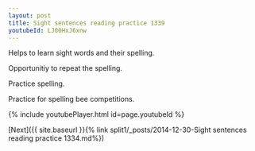 ```yaml
---
layout: post
title: Sight sentences reading practice 1339
youtubeId: LJ00HxJ6xnw
---
```

 
 
Helps to learn sight words and their spelling.

Opportunitiy to repeat the spelling. 

Practice spelling. 
 
Practice for spelling bee competitions. 
 
{% include youtubePlayer.html id=page.youtubeId %}
 
 

[Next]({{ site.baseurl }}{% link  split1/_posts/2014-12-30-Sight sentences reading practice 1334.md%})
 

